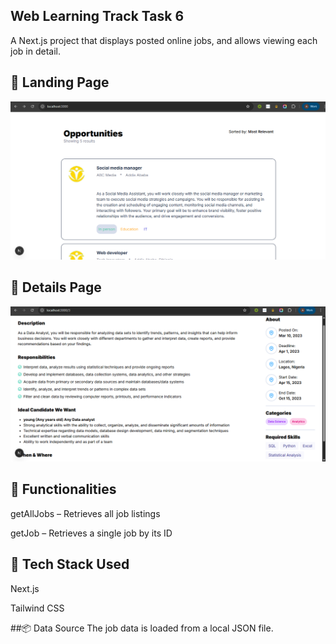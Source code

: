## Web Learning Track Task 6
A Next.js project that displays posted online jobs, and allows viewing each job in detail.

## 🚀 Landing Page
![Landing Page](screenshots/Screenshot%202025-07-20%20140954.png)


## 📄 Details Page
![Details Page](screenshots/Screenshot%202025-07-20%20141121.png)


## 🔧 Functionalities
getAllJobs – Retrieves all job listings

getJob – Retrieves a single job by its ID

## 🧰 Tech Stack Used
Next.js

Tailwind CSS

##📦 Data Source
The job data is loaded from a local JSON file.